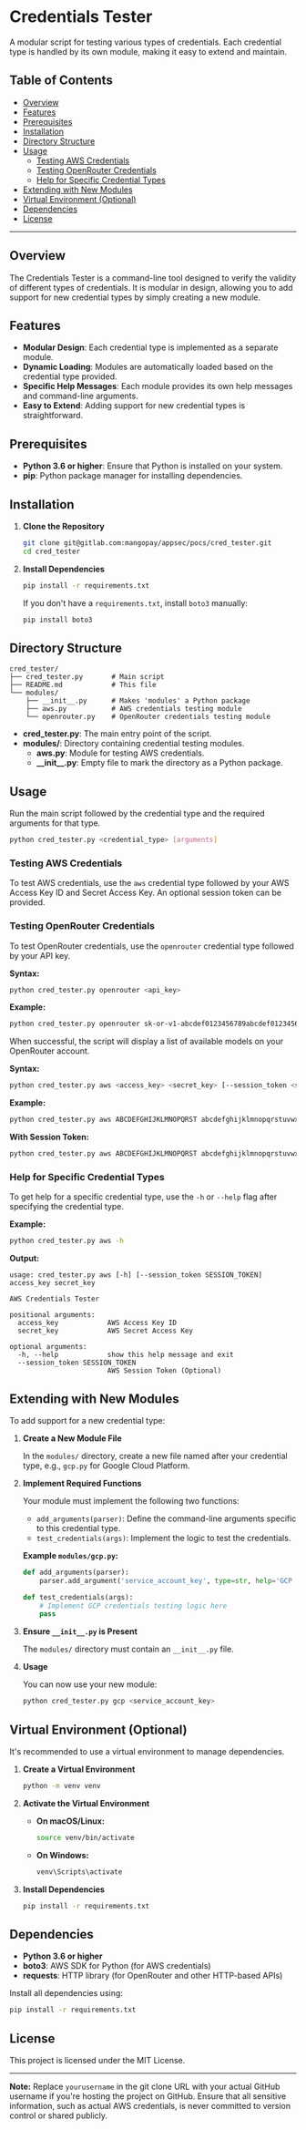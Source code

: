 # Credentials Tester

A modular script for testing various types of credentials. Each credential type is handled by its own module, making it easy to extend and maintain.

## Table of Contents

- [Overview](#overview)
- [Features](#features)
- [Prerequisites](#prerequisites)
- [Installation](#installation)
- [Directory Structure](#directory-structure)
- [Usage](#usage)
  - [Testing AWS Credentials](#testing-aws-credentials)
  - [Testing OpenRouter Credentials](#testing-openrouter-credentials)
  - [Help for Specific Credential Types](#help-for-specific-credential-types)
- [Extending with New Modules](#extending-with-new-modules)
- [Virtual Environment (Optional)](#virtual-environment-optional)
- [Dependencies](#dependencies)
- [License](#license)

---

## Overview

The Credentials Tester is a command-line tool designed to verify the validity of different types of credentials. It is modular in design, allowing you to add support for new credential types by simply creating a new module.

## Features

- **Modular Design**: Each credential type is implemented as a separate module.
- **Dynamic Loading**: Modules are automatically loaded based on the credential type provided.
- **Specific Help Messages**: Each module provides its own help messages and command-line arguments.
- **Easy to Extend**: Adding support for new credential types is straightforward.

## Prerequisites

- **Python 3.6 or higher**: Ensure that Python is installed on your system.
- **pip**: Python package manager for installing dependencies.

## Installation

1. **Clone the Repository**

   ```bash
   git clone git@gitlab.com:mangopay/appsec/pocs/cred_tester.git
   cd cred_tester
   ```

2. **Install Dependencies**

   ```bash
   pip install -r requirements.txt
   ```

   If you don't have a `requirements.txt`, install `boto3` manually:

   ```bash
   pip install boto3
   ```

## Directory Structure

```
cred_tester/
├── cred_tester.py       # Main script
├── README.md            # This file
└── modules/
    ├── __init__.py      # Makes 'modules' a Python package
    ├── aws.py           # AWS credentials testing module
    └── openrouter.py    # OpenRouter credentials testing module
```

- **cred_tester.py**: The main entry point of the script.
- **modules/**: Directory containing credential testing modules.
  - **aws.py**: Module for testing AWS credentials.
  - **\_\_init\_\_.py**: Empty file to mark the directory as a Python package.

## Usage

Run the main script followed by the credential type and the required arguments for that type.

```bash
python cred_tester.py <credential_type> [arguments]
```

### Testing AWS Credentials

To test AWS credentials, use the `aws` credential type followed by your AWS Access Key ID and Secret Access Key. An optional session token can be provided.

### Testing OpenRouter Credentials

To test OpenRouter credentials, use the `openrouter` credential type followed by your API key.

**Syntax:**

```bash
python cred_tester.py openrouter <api_key>
```

**Example:**

```bash
python cred_tester.py openrouter sk-or-v1-abcdef0123456789abcdef0123456789abcdef0123456789abcdef0123456789
```

When successful, the script will display a list of available models on your OpenRouter account.

**Syntax:**

```bash
python cred_tester.py aws <access_key> <secret_key> [--session_token <session_token>]
```

**Example:**

```bash
python cred_tester.py aws ABCDEFGHIJKLMNOPQRST abcdefghijklmnopqrstuvwxyz0123456789
```

**With Session Token:**

```bash
python cred_tester.py aws ABCDEFGHIJKLMNOPQRST abcdefghijklmnopqrstuvwxyz0123456789 --session_token EXAMPLE_SESSION_TOKEN
```

### Help for Specific Credential Types

To get help for a specific credential type, use the `-h` or `--help` flag after specifying the credential type.

**Example:**

```bash
python cred_tester.py aws -h
```

**Output:**

```
usage: cred_tester.py aws [-h] [--session_token SESSION_TOKEN] access_key secret_key

AWS Credentials Tester

positional arguments:
  access_key            AWS Access Key ID
  secret_key            AWS Secret Access Key

optional arguments:
  -h, --help            show this help message and exit
  --session_token SESSION_TOKEN
                        AWS Session Token (Optional)
```

## Extending with New Modules

To add support for a new credential type:

1. **Create a New Module File**

   In the `modules/` directory, create a new file named after your credential type, e.g., `gcp.py` for Google Cloud Platform.

2. **Implement Required Functions**

   Your module must implement the following two functions:

   - `add_arguments(parser)`: Define the command-line arguments specific to this credential type.
   - `test_credentials(args)`: Implement the logic to test the credentials.

   **Example `modules/gcp.py`:**

   ```python
   def add_arguments(parser):
       parser.add_argument('service_account_key', type=str, help='GCP Service Account Key File')

   def test_credentials(args):
       # Implement GCP credentials testing logic here
       pass
   ```

3. **Ensure `__init__.py` is Present**

   The `modules/` directory must contain an `__init__.py` file.

4. **Usage**

   You can now use your new module:

   ```bash
   python cred_tester.py gcp <service_account_key>
   ```

## Virtual Environment (Optional)

It's recommended to use a virtual environment to manage dependencies.

1. **Create a Virtual Environment**

   ```bash
   python -m venv venv
   ```

2. **Activate the Virtual Environment**

   - **On macOS/Linux:**

     ```bash
     source venv/bin/activate
     ```

   - **On Windows:**

     ```bash
     venv\Scripts\activate
     ```

3. **Install Dependencies**

   ```bash
   pip install -r requirements.txt
   ```

## Dependencies

- **Python 3.6 or higher**
- **boto3**: AWS SDK for Python (for AWS credentials)
- **requests**: HTTP library (for OpenRouter and other HTTP-based APIs)

Install all dependencies using:

```bash
pip install -r requirements.txt
```

## License

This project is licensed under the MIT License.

---

**Note:** Replace `yourusername` in the git clone URL with your actual GitHub username if you're hosting the project on GitHub. Ensure that all sensitive information, such as actual AWS credentials, is never committed to version control or shared publicly.

